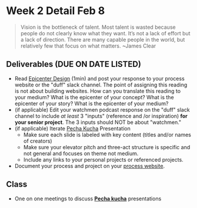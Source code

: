 # Week 2 Detail Feb 8

> Vision is the bottleneck of talent. Most talent is wasted because people do not clearly know what they want. It’s not a lack of effort but a lack of direction. There are many capable people in the world, but relatively few that focus on what matters. \~James Clear

## Deliverables (DUE ON DATE LISTED)

* Read [Epicenter Design](https://basecamp.com/gettingreal/09.2-epicenter-design) (1min) and post your response to your process website or the "duff" slack channel. The point of assigning this reading is not about building websites. How can you translate this reading to your medium? What is the epicenter of your concept? What is the epicenter of your story? What is the epicenter of your medium?
* (if applicable) Edit your watchmen podcast response on the "duff" slack channel to include _at least_ 3 "inputs" (reference and /or inspiration) **for your senior project**. The 3 inputs should NOT be about "watchmen." &#x20;
* (if applicable) Iterate [Pecha Kucha](../pre-work/pecha\_kucha.md) Presentation&#x20;
  * Make sure each slide is labeled with key content (titles and/or names of creators)
  * Make sure your elevator pitch and three-act structure is specific and not general and focuses on theme not medium.
  * Include any links to your personal projects or referenced projects.
* Document your process and project on your [process website](../website.md).

## Class

* One on one meetings to discuss [**Pecha kucha**](../pre-work/pecha\_kucha.md) presentations&#x20;

